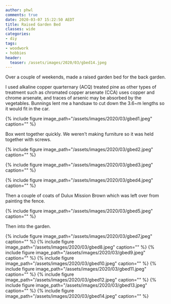 ```yaml
---
author: phwl
comments: true
date: 2020-03-07 15:22:50 AEDT
title: Raised Garden Bed
classes: wide
categories:
- diy
tags:
- woodwork
- hobbies
header:
  teaser: /assets/images/2020/03/gbed14.jpeg
---
```


Over a couple of weekends, made a raised garden bed for the back garden. 

<!-- more -->
I used alkaline copper quarternary (ACQ) treated pine as other types
of treatment such as chromated copper arsenate (CCA) uses copper
and chrome arsenate, and traces of arsenic may be absorbed by the
vegetables. Bunnings lent me a handsaw to cut down the 3.6~m lengths 
so it would fit in the car.

{% include figure image_path="/assets/images/2020/03/gbed1.jpeg" caption="" %}

Box went together quickly.
We weren't making furniture so it was held together with screws.

{% include figure image_path="/assets/images/2020/03/gbed2.jpeg" caption="" %}

{% include figure image_path="/assets/images/2020/03/gbed3.jpeg" caption="" %}

{% include figure image_path="/assets/images/2020/03/gbed4.jpeg" caption="" %}

Then a couple of coats of Dulux Mission Brown which was left over from 
painting the fence.

{% include figure image_path="/assets/images/2020/03/gbed5.jpeg" caption="" %}

Then into the garden.

{% include figure image_path="/assets/images/2020/03/gbed7.jpeg" caption="" %}
{% include figure image_path="/assets/images/2020/03/gbed8.jpeg" caption="" %}
{% include figure image_path="/assets/images/2020/03/gbed9.jpeg" caption="" %}
{% include figure image_path="/assets/images/2020/03/gbed10.jpeg" caption="" %}
{% include figure image_path="/assets/images/2020/03/gbed11.jpeg" caption="" %}
{% include figure image_path="/assets/images/2020/03/gbed12.jpeg" caption="" %}
{% include figure image_path="/assets/images/2020/03/gbed13.jpeg" caption="" %}
{% include figure image_path="/assets/images/2020/03/gbed14.jpeg" caption="" %}
